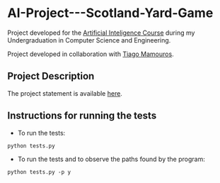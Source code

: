 # AI-Project---Scotland-Yard-Game
Project developed for the [Artificial Inteligence Course](https://fenix.tecnico.ulisboa.pt/disciplinas/IArt9179577/2019-2020/1-semestre) during my Undergraduation in Computer Science and Engineering.

Project developed in collaboration with [Tiago Mamouros](https://github.com/mamouros99).

## Project Description
The project statement is available  [here](https://github.com/guimribeiro/AI-Project---Scotland-Yard-Game-/blob/e6c14ca3898124585a1c785b41a0cb52a6932a7b/projIA1920v0.1.pdf).

## Instructions for running the tests
- To run the tests:
```
python tests.py
```

- To run the tests and to observe the paths found by the program:
```
python tests.py -p y
```
